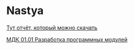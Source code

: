 # Nastya
[Тут отчёт, который можно скачать](https://docs.google.com/document/d/1YwPSxzxcBW4N6D__MRBiLsjWaLumbnkwgwGIdnt6GCo/edit?usp=sharing)


[МДК 01.01 Разработка программных модулей](https://disk.yandex.ru/d/o0dIbbiBSW3HpQ)
